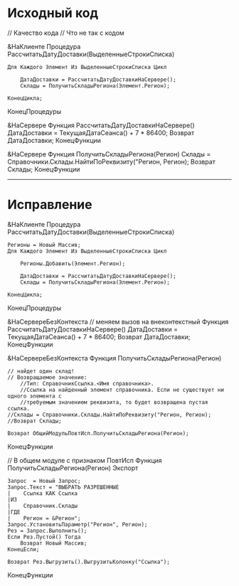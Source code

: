 # Исходный код

// Качество кода
// Что не так с кодом

&НаКлиенте
Процедура РассчитатьДатуДоставки(ВыделенныеСтрокиСписка)
    
    Для Каждого Элемент Из ВыделенныеСтрокиСписка Цикл
    
        ДатаДоставки = РассчитатьДатуДоставкиНаСервере();
        Склады = ПолучитьСкладыРегиона(Элемент.Регион);

    КонецЦикла;

КонецПроцедуры

&НаСервере
Функция РассчитатьДатуДоставкиНаСервере()
    ДатаДоставки = ТекущаяДатаСеанса() + 7 * 86400;
    Возврат ДатаДоставки;
КонецФункции

&НаСервере
Функция ПолучитьСкладыРегиона(Регион)
    Склады = Справочники.Склады.НайтиПоРеквизиту("Регион, Регион);
    Возврат Склады;
КонецФункции

---------------
# Исправление

&НаКлиенте
Процедура РассчитатьДатуДоставки(ВыделенныеСтрокиСписка)
    
    Регионы = Новый Массив;
    Для Каждого Элемент Из ВыделенныеСтрокиСписка Цикл

        Регионы.Добавить(Элемент.Регион);
    
        ДатаДоставки = РассчитатьДатуДоставкиНаСервере();
        Склады = ПолучитьСкладыРегиона(Элемент.Регион);

    КонецЦикла;

КонецПроцедуры

&НаСервереБезКонтекста // меняем вызов на внеконтекстный
Функция РассчитатьДатуДоставкиНаСервере()
    ДатаДоставки = ТекущаяДатаСеанса() + 7 * 86400;
    Возврат ДатаДоставки;
КонецФункции

&НаСервереБезКонтекста
Функция ПолучитьСкладыРегиона(Регион)

    // найдет один склад!
    // Возвращаемое значение:
        //Тип: СправочникСсылка.<Имя справочника>. 
        //Ссылка на найденный элемент справочника. Если не существует ни одного элемента с 
        //требуемым значением реквизита, то будет возвращена пустая ссылка.
    //Склады = Справочники.Склады.НайтиПоРеквизиту("Регион, Регион);
    //Возврат Склады;
    
    Возврат ОбщийМодульПовтИсп.ПолучитьСкладыРегиона(Регион);
    
КонецФункции

// В общем модуле с признаком ПовтИсп
Функция ПолучитьСкладыРегиона(Регион) Экспорт

    Запрос  = Новый Запрос;
    Запрос.Текст = "ВЫБРАТЬ РАЗРЕШЕННЫЕ
    |    Ссылка КАК Ссылка
    |ИЗ
    |    Справочник.Склады
    |ГДЕ
    |    Регион = &Регион";
    Запрос.УстановитьПараметр("Регион", Регион);
    Рез = Запрос.Выполнить();
    Если Рез.Пустой() Тогда
        Возврат Новый Массив;
    КонецЕсли;

    Возврат Рез.Выгрузить().ВыгрузитьКолонку("Ссылка");
    
КонецФункции